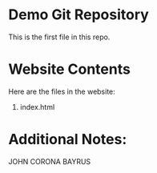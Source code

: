 # Demo Git Repository

This is the first file in this repo.

# Website Contents

Here are the files in the website:

1. index.html

# Additional Notes:

JOHN CORONA BAYRUS